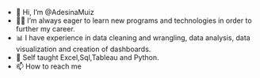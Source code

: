 - 👋 Hi, I’m @AdesinaMuiz
- 👨‍💻 I’m always eager to learn new programs and technologies in order to further my career.
- 📊 I have experience in data cleaning and wrangling, data analysis, data visualization and creation of dashboards.
- 💞️ Self taught Excel,Sql,Tableau and Python.
- 📫 How to reach me

<!---
AdesinaMuiz/AdesinaMuiz is a ✨ special ✨ repository because its `README.md` (this file) appears on your GitHub profile.
You can click the Preview link to take a look at your changes.
--->
